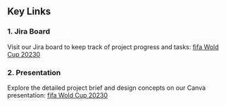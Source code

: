 ## Key Links



### 1. Jira Board

Visit our Jira board to keep track of project progress and tasks: [fifa Wold Cup 20230](https://soufiane-bouanani.atlassian.net/jira/software/projects/FWCM2/boards/12/backlog?epics=visible&issueParent=10138)

### 2. Presentation

Explore the detailed project brief and design concepts on our Canva presentation: [fifa Wold Cup 20230](https://www.canva.com/design/DAF0dcBcne4/352e2_IHGw5UaHS29jC_zw/edit?utm_content=DAF0dcBcne4&utm_campaign=designshare&utm_medium=link2&utm_source=sharebutton)

